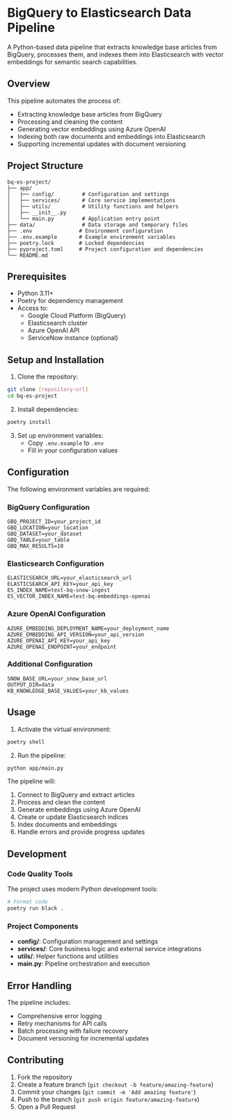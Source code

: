 # BigQuery to Elasticsearch Data Pipeline

A Python-based data pipeline that extracts knowledge base articles from BigQuery, processes them, and indexes them into Elasticsearch with vector embeddings for semantic search capabilities.

## Overview

This pipeline automates the process of:
- Extracting knowledge base articles from BigQuery
- Processing and cleaning the content
- Generating vector embeddings using Azure OpenAI
- Indexing both raw documents and embeddings into Elasticsearch
- Supporting incremental updates with document versioning

## Project Structure

```
bq-es-project/
├── app/
│   ├── config/         # Configuration and settings
│   ├── services/       # Core service implementations
│   ├── utils/          # Utility functions and helpers
│   ├── __init__.py
│   └── main.py         # Application entry point
├── data/               # Data storage and temporary files
├── .env               # Environment configuration
├── .env.example       # Example environment variables
├── poetry.lock        # Locked dependencies
├── pyproject.toml     # Project configuration and dependencies
└── README.md
```

## Prerequisites

- Python 3.11+
- Poetry for dependency management
- Access to:
  - Google Cloud Platform (BigQuery)
  - Elasticsearch cluster
  - Azure OpenAI API
  - ServiceNow instance (optional)

## Setup and Installation

1. Clone the repository:
```bash
git clone [repository-url]
cd bq-es-project
```

2. Install dependencies:
```bash
poetry install
```

3. Set up environment variables:
   - Copy `.env.example` to `.env`
   - Fill in your configuration values

## Configuration

The following environment variables are required:

### BigQuery Configuration
```env
GBQ_PROJECT_ID=your_project_id
GBQ_LOCATION=your_location
GBQ_DATASET=your_dataset
GBQ_TABLE=your_table
GBQ_MAX_RESULTS=10
```

### Elasticsearch Configuration
```env
ELASTICSEARCH_URL=your_elasticsearch_url
ELASTICSEARCH_API_KEY=your_api_key
ES_INDEX_NAME=test-bq-snow-ingest
ES_VECTOR_INDEX_NAME=test-bq-embeddings-openai
```

### Azure OpenAI Configuration
```env
AZURE_EMBEDDING_DEPLOYMENT_NAME=your_deployment_name
AZURE_EMBEDDING_API_VERSION=your_api_version
AZURE_OPENAI_API_KEY=your_api_key
AZURE_OPENAI_ENDPOINT=your_endpoint
```

### Additional Configuration
```env
SNOW_BASE_URL=your_snow_base_url
OUTPUT_DIR=data
KB_KNOWLEDGE_BASE_VALUES=your_kb_values
```

## Usage

1. Activate the virtual environment:
```bash
poetry shell
```

2. Run the pipeline:
```bash
python app/main.py
```

The pipeline will:
1. Connect to BigQuery and extract articles
2. Process and clean the content
3. Generate embeddings using Azure OpenAI
4. Create or update Elasticsearch indices
5. Index documents and embeddings
6. Handle errors and provide progress updates

## Development

### Code Quality Tools

The project uses modern Python development tools:

```bash
# Format code
poetry run black .
```

### Project Components

- **config/**: Configuration management and settings
- **services/**: Core business logic and external service integrations
- **utils/**: Helper functions and utilities
- **main.py**: Pipeline orchestration and execution

## Error Handling

The pipeline includes:
- Comprehensive error logging
- Retry mechanisms for API calls
- Batch processing with failure recovery
- Document versioning for incremental updates

## Contributing

1. Fork the repository
2. Create a feature branch (`git checkout -b feature/amazing-feature`)
3. Commit your changes (`git commit -m 'Add amazing feature'`)
4. Push to the branch (`git push origin feature/amazing-feature`)
5. Open a Pull Request